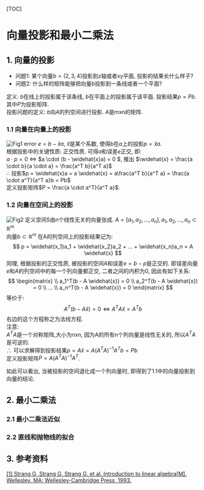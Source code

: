 [TOC]
# 向量投影和最小二乘法

## 1. 向量的投影

- 问题1: 某个向量$b=(2,3,4)$投影到z轴或者xy平面, 投影的结果长什么样子?  
- 问题2: 什么样的矩阵能够把向量$b$投影到一条线或者一个平面?   

定义: $b$在线上的投影属于该条线, $b$在平面上的投影属于该平面. 投影结果$p=Pb$. 其中$P$为投影矩阵.  
投影问题的定义: $b$向$A$的列空间进行投影. $A$是mxn的矩阵.  

### 1.1 向量在向量上的投影

![Fig1](/home/fqy/project/blog/support_files/Fig1.png)
error $e = b - \widehat{x}a$, $\widehat{x}$是某个系数, 使得$b$在$a$上的投影$p = \widehat{x}a$.    
根据投影中的关键性质: 正交性质. 可得$a$和误差$e$正交, 即:  
$a \cdot p = 0$ $\Leftrightarrow$  $a \cdot (b - \widehat{x}a) = 0 $, 推出 $\widehat{x} = \frac{a \cdot b}{a \cdot a} = \frac{a^T b}{a^T a}$  
$\therefore$ 投影$p = \widehat{x}a = a \widehat{x} = a\frac{a^T b}{a^T a} = \frac{a \cdot a^T}{a^T a}b = Pb$  
定义投影矩阵$P = \frac{a \cdot a^T}{a^T a}$.  

### 1.2 向量在空间上的投影

![Fig2](/home/fqy/project/blog/support_files/Fig2.png)
定义空间S由n个线性无关的向量张成. $A = [a_1, a_2, ... , a_n], a_1, a_2, ... , a_n \subset \mathbb{R}^m$  
向量$b \subset \mathbb{R}^m$ 在A的列空间上的投影结果记为:  
$$
p = \widehat{x_1}a_1 + \widehat{x_2}a_2 + ... + \widehat{x_n}a_n = A \widehat{x}
$$
同理, 根据投影的正交性质, 被投影的空间$A$和误差$e = b - p$是正交的. 即误差向量$e$和$A$的列空间中的每一个列向量都正交, 二者之间的内积为0, 因此有如下关系:  
$$
\begin{matrix}
\\ a_1^T(b - A \widehat{x}) = 0
\\ a_2^T(b - A \widehat{x}) = 0
\\ ...
\\ a_n^T(b - A \widehat{x}) = 0
\end{matrix}
$$
等价于:  
$$
A^T(b - A \widehat{x}) = 0 \Leftrightarrow A^TA\widehat{x} = A^Tb 
$$ 右边的这个方程称之为法线方程.  
注意:  
$A^TA$是一个对称矩阵,大小为nxn, 因为A的所有n个列向量是线性无关的, 所以$A^TA$是可逆的.  
$\therefore$ 可以求解得到投影结果$p = A\widehat{x} = A(A^TA)^{-1}A^Tb = Pb$  
定义投影矩阵$P = A (A^TA)^{-1}A^T$.  

如此可以看出, 当被投影的空间退化成一个列向量时, 即得到了1.1中的向量投影到向量的结论.  

## 2. 最小二乘法

###  2.1 最小二乘法近似

### 2.2 直线和抛物线的拟合


## 3. 参考资料

[[1] Strang G, Strang G, Strang G, et al. Introduction to linear algebra[M]. Wellesley, MA: Wellesley-Cambridge Press, 1993.](http://math.mit.edu/~gs/linearalgebra/)